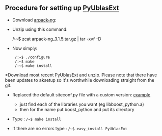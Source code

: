 ## Procedure for setting up [PyUblasExt](http://git.tiker.net/pyublasext.git/snapshot/a10af3278f2ebdf7d396644dafd681ab73000183.tar.gz)

* Download [arpack-ng](http://forge.scilab.org/index.php/p/arpack-ng/downloads/):

* Unzip using this command:

	/:~$ zcat arpack-ng_3.1.5.tar.gz | tar -xvf -D

* Now simply:
       
       /:~$ ./configure
       /:~$ make 
       /:~$ make install

*Download most recent [PyUblasExt](http://git.tiker.net/pyublasext.git/snapshot/a10af3278f2ebdf7d396644dafd681ab73000183.tar.gz) and unzip. Please note that there have been updates to aksetup so it's worthwhile downloading straight from the git.

* Replaced the default siteconf.py file with a custom version: [example](https://github.com/strangeup/Quantum-Chaology/blob/master/Inducer-Bindings-Tests/siteconf.py)
	* just find each of the libraries you want (eg libboost_python.a)
	* then for the name put boost_python and put its directory

* Type `:/~$ make install`
* If there are no errors type `:/~$ easy_install PyUblasExt`  
